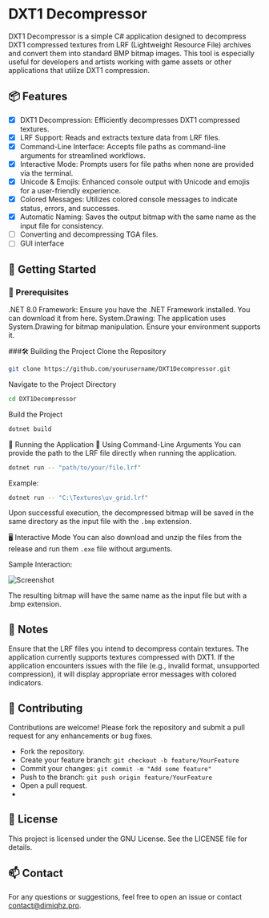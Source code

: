 # DXT1 Decompressor

DXT1 Decompressor is a simple C# application designed to decompress DXT1 compressed textures from LRF (Lightweight Resource File) archives and convert them into standard BMP bitmap images. This tool is especially useful for developers and artists working with game assets or other applications that utilize DXT1 compression.

## 📦 Features
- [x] DXT1 Decompression: Efficiently decompresses DXT1 compressed textures.
- [x] LRF Support: Reads and extracts texture data from LRF files.
- [x] Command-Line Interface: Accepts file paths as command-line arguments for streamlined workflows.
- [x] Interactive Mode: Prompts users for file paths when none are provided via the terminal.
- [x] Unicode & Emojis: Enhanced console output with Unicode and emojis for a user-friendly experience.
- [x] Colored Messages: Utilizes colored console messages to indicate status, errors, and successes.
- [x] Automatic Naming: Saves the output bitmap with the same name as the input file for consistency.
- [ ] Converting and decompressing TGA files.
- [ ] GUI interface

## 🚀 Getting Started

### 🔧 Prerequisites
.NET 8.0 Framework: Ensure you have the .NET Framework installed. You can download it from here.
System.Drawing: The application uses System.Drawing for bitmap manipulation. Ensure your environment supports it.

###🛠️ Building the Project
Clone the Repository
```bash
git clone https://github.com/yourusername/DXT1Decompressor.git
```
Navigate to the Project Directory
```bash
cd DXT1Decompressor
```
Build the Project
```bash
dotnet build
```
🏃 Running the Application
📁 Using Command-Line Arguments
You can provide the path to the LRF file directly when running the application.

```bash
dotnet run -- "path/to/your/file.lrf"
```
Example:

```bash
dotnet run -- "C:\Textures\uv_grid.lrf"
```
Upon successful execution, the decompressed bitmap will be saved in the same directory as the input file with the `.bmp` extension.

🖥️ Interactive Mode
You can also download and unzip the files from the release and run them `.exe` file without arguments.

Sample Interaction:

![Screenshot](https://github.com/Dimiqhz/CS-DTX1-Decompressor/blob/main/screenshots/example.png)

The resulting bitmap will have the same name as the input file but with a .bmp extension.

## 📝 Notes
Ensure that the LRF files you intend to decompress contain textures. The application currently supports textures compressed with DXT1.
If the application encounters issues with the file (e.g., invalid format, unsupported compression), it will display appropriate error messages with colored indicators.

## 🧩 Contributing
Contributions are welcome! Please fork the repository and submit a pull request for any enhancements or bug fixes.

- Fork the repository.
- Create your feature branch: `git checkout -b feature/YourFeature`
- Commit your changes: `git commit -m "Add some feature"`
- Push to the branch: `git push origin feature/YourFeature`
- Open a pull request.
- 
## 📜 License
This project is licensed under the GNU License. See the LICENSE file for details.

## 📫 Contact
For any questions or suggestions, feel free to open an issue or contact contact@dimiqhz.pro.

